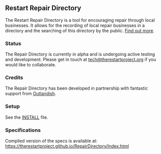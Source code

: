 ## Restart Repair Directory

The Restart Repair Directory is a tool for encouraging repair through local businesses.  It allows for the recording of local repair businesses in a directory and the searching of this directory by the public.  [Find out more](https://therestartproject.org/repairdirectory).

### Status

The Repair Directory is currently in alpha and is undergoing active testing and development.  Please get in touch at tech@therestartproject.org if you would like to collaborate.

### Credits

The Repair Directory has been developed in partnership with fantastic support from [Outlandish](https://www.outlandish.com/).

### Setup

See the [INSTALL](INSTALL.md) file.

### Specifications

Compiled version of the specs is available at: https://therestartproject.github.io/RepairDirectory/Index.html
